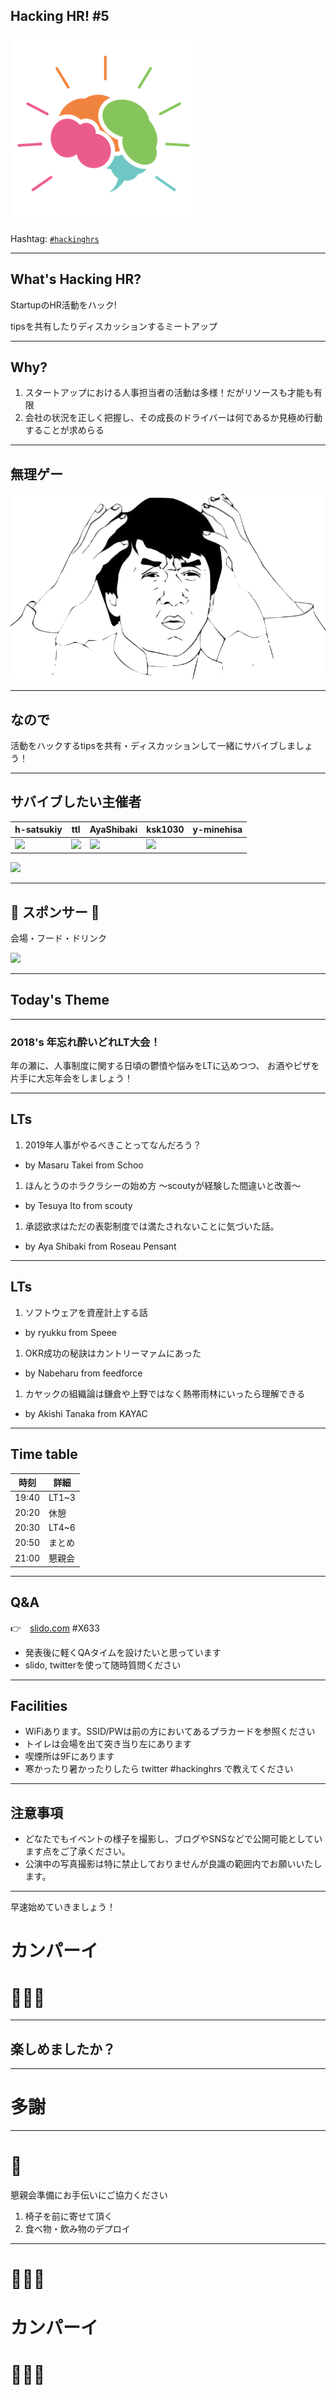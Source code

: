 ## Hacking HR! #5

![](/assets/images/logo-transparent-small.png)

Hashtag: [`#hackinghrs`](https://twitter.com/hashtag/hackinghrs)

---

## What's Hacking HR?

StartupのHR活動をハック!

tipsを共有したりディスカッションするミートアップ

---

## Why?

1. スタートアップにおける人事担当者の活動は多様！だがリソースも才能も有限
1. 会社の状況を正しく把握し、その成長のドライバーは何であるか見極め行動することが求めらる

---

## 無理ゲー

![](/meetups/1/meme-oh-2.png)

---

## なので

活動をハックするtipsを共有・ディスカッションして一緒にサバイブしましょう！

---

## サバイブしたい主催者

h-satsukiy | ttl | AyaShibaki | ksk1030 | y-minehisa
--- | --- | --- | --- | ---
![](https://avatars1.githubusercontent.com/u/40909062?s=150&v=4) | ![](https://avatars0.githubusercontent.com/u/1057490?s=150&v=4) | ![](https://avatars2.githubusercontent.com/u/42400921?s=150&v=4) | ![](https://avatars1.githubusercontent.com/u/16422265?s=150&v=4) |
![](https://avatars2.githubusercontent.com/u/44672452?s=150&v=4)

---

## 🎉 スポンサー 👏

会場・フード・ドリンク

![](/assets/images/sponsers/repro-logo-colored.png)

---

## Today's Theme

---

### 2018's 年忘れ酔いどれLT大会！

年の瀬に、人事制度に関する日頃の鬱憤や悩みをLTに込めつつ、
お酒やピザを片手に大忘年会をしましょう！

---

## LTs

1. 2019年人事がやるべきことってなんだろう？
  - by Masaru Takei from Schoo

1. ほんとうのホラクラシーの始め方 〜scoutyが経験した間違いと改善〜
  - by Tesuya Ito from scouty

1. 承認欲求はただの表彰制度では満たされないことに気づいた話。
  - by Aya Shibaki from Roseau Pensant

---

## LTs

1. ソフトウェアを資産計上する話
  - by ryukku from Speee  

1. OKR成功の秘訣はカントリーマァムにあった
  - by Nabeharu from feedforce

1. カヤックの組織論は鎌倉や上野ではなく熱帯雨林にいったら理解できる
  - by Akishi Tanaka from KAYAC  

---

## Time table

時刻 | 詳細
--- | ---
19:40 | LT1~3
20:20 | 休憩
20:30 | LT4~6
20:50 | まとめ
21:00 | 懇親会

---

## Q&A

👉　[slido.com](https://wall2.sli.do/event/pp6bintk) #X633

- 発表後に軽くQAタイムを設けたいと思っています
- slido, twitterを使って随時質問ください

---

## Facilities

- WiFiあります。SSID/PWは前の方においてあるプラカードを参照ください
- トイレは会場を出て突き当り左にあります
- 喫煙所は9Fにあります
- 寒かったり暑かったりしたら twitter #hackinghrs で教えてください

---

## 注意事項

- どなたでもイベントの様子を撮影し、ブログやSNSなどで公開可能としています点をご了承ください。
- 公演中の写真撮影は特に禁止しておりませんが良識の範囲内でお願いいたします。

---

早速始めていきましょう！

# カンパーイ
# 🍻🍻🍻

---

## 楽しめましたか？

---

# 多謝

---

# 🙏

懇親会準備にお手伝いにご協力ください

1. 椅子を前に寄せて頂く
1. 食べ物・飲み物のデプロイ

---

# 🍻🍻🍻
# カンパーイ
# 🍻🍻🍻
